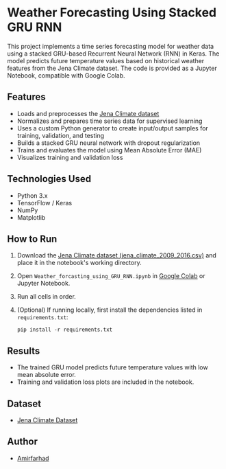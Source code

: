 # Weather Forecasting Using Stacked GRU RNN

This project implements a time series forecasting model for weather data using a stacked GRU-based Recurrent Neural Network (RNN) in Keras. The model predicts future temperature values based on historical weather features from the Jena Climate dataset. The code is provided as a Jupyter Notebook, compatible with Google Colab.

## Features
- Loads and preprocesses the [Jena Climate dataset](https://www.kaggle.com/datasets/pankrzysiu/weather-archive-jena)
- Normalizes and prepares time series data for supervised learning
- Uses a custom Python generator to create input/output samples for training, validation, and testing
- Builds a stacked GRU neural network with dropout regularization
- Trains and evaluates the model using Mean Absolute Error (MAE)
- Visualizes training and validation loss

## Technologies Used
- Python 3.x
- TensorFlow / Keras
- NumPy
- Matplotlib

## How to Run
1. Download the [Jena Climate dataset (jena_climate_2009_2016.csv)](https://www.kaggle.com/datasets/pankrzysiu/weather-archive-jena) and place it in the notebook's working directory.
2. Open `Weather_forcasting_using_GRU_RNN.ipynb` in [Google Colab](https://colab.research.google.com/) or Jupyter Notebook.
3. Run all cells in order.
4. (Optional) If running locally, first install the dependencies listed in `requirements.txt`:

    ```
    pip install -r requirements.txt
    ```

## Results
- The trained GRU model predicts future temperature values with low mean absolute error.
- Training and validation loss plots are included in the notebook.

## Dataset
- [Jena Climate Dataset](https://www.kaggle.com/datasets/pankrzysiu/weather-archive-jena)

## Author
- [Amirfarhad](https://github.com/Rubick666)
